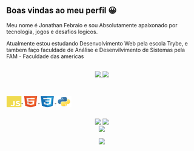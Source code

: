 

<!--
**JRaamos/JRaamos** is a ✨ _special_ ✨ repository because its `README.md` (this file) appears on your GitHub profile.


-->
## Boas vindas ao meu perfil 😀

Meu nome é Jonathan Febraio e sou Absolutamente apaixonado por tecnologia, jogos e desafios logicos.

Atualmente estou estudando Desenvolvimento Web pela escola Trybe, e tambem faço faculdade de Análise e Desenvilvimento de Sistemas pela FAM - Faculdade das americas

<br>

<!-- GITHUB STATUS -->
 
<div align="center">
  <a href="https://github.com/JRaamos?tab=repositories">
  <img height="175em" src="https://github-readme-stats.vercel.app/api?username=JRaamos&show_icons=true&theme=chartreuse-dark&include_all_commits=true&count_private=true"/>
  <img height="175em" src="https://github-readme-stats.vercel.app/api/top-langs/?username=JRaamos&layout=compact&langs_count=7&theme=chartreuse-dark"/>
</div>
  
  ##
  
<div style="justify-items: center; "><br>
  <img align="center" alt="JRaamos-Js" height="30" width="40" src="https://raw.githubusercontent.com/devicons/devicon/master/icons/javascript/javascript-plain.svg">
  <img align="center" alt="JRaamos-HTML" height="30" width="40" src="https://raw.githubusercontent.com/devicons/devicon/master/icons/html5/html5-original.svg">
  <img align="center" alt="JRaamos-CSS" height="30" width="40" src="https://raw.githubusercontent.com/devicons/devicon/master/icons/css3/css3-original.svg">
  <img align="center" alt="JRaamos-Python" height="30" width="40" src="https://raw.githubusercontent.com/devicons/devicon/master/icons/python/python-original.svg">
</div>
  
  ##
  
 
 <!-- REDES SOCIAIS -->
<div align="center">
  
  <a href="https://www.instagram.com/jonathan_febraio/" target="_blank"><img src="https://img.shields.io/badge/-Instagram-%23E4405F?style=for-the-badge&logo=instagram&logoColor=white" target="_blank"></a>
  <a href="https://www.linkedin.com/in/jonathan-ramos-77284a250/" target="_blank"><img src="https://img.shields.io/badge/-LinkedIn-%230077B5?style=for-the-badge&logo=linkedin&logoColor=white" target="_blank"></a>  
   <a href="mailto:jhonyramos46@gmail.com" target="_blank"><img src="https://play-lh.googleusercontent.com/D1Dz2BjPYev_oyksKXsdtAS66a_2Ql-sklpzTnwR9lqnDG_P5lAJEtfR70FudJ0XMA=s48-rw" style='width: 28px' target="_blank"></a>  
  
  ![](https://visitor-badge.glitch.me/badge?page_id=JRaamos)
</div>
